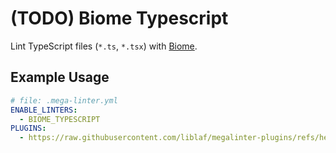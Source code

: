 # (TODO) Biome Typescript

Lint TypeScript files (`*.ts`, `*.tsx`) with [Biome](https://biomejs.dev).

## Example Usage

```yaml
# file: .mega-linter.yml
ENABLE_LINTERS:
  - BIOME_TYPESCRIPT
PLUGINS:
  - https://raw.githubusercontent.com/liblaf/megalinter-plugins/refs/heads/main/mega-linter-plugin-biome-typescript/typescript.megalinter-descriptor.yml
```
